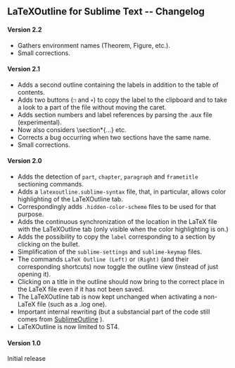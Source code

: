 ## LaTeXOutline for Sublime Text -- Changelog


#### Version 2.2

- Gathers environment names (Theorem, Figure, etc.).
- Small corrections.

#### Version 2.1

- Adds a second outline containing the labels in addition to the table of contents.
- Adds two buttons (`❐` and `⌖`) to copy the label to the clipboard and to take a look to a part of the file without moving the caret.
- Adds section numbers and label references by parsing the .aux file (experimental).
- Now also considers \section*{...} etc.
- Corrects a bug occurring when two sections have the same name.
- Small corrections.

#### Version 2.0

- Adds the detection of `part`, `chapter`, `paragraph` and `frametitle` sectioning commands.
- Adds a `latexoutline.sublime-syntax` file, that, in particular, allows color highlighting of the LaTeXOutline tab.
- Correspondingly adds `.hidden-color-scheme` files to be used for that purpose.
- Adds the continuous synchronization of the location in the LaTeX file with the LaTeXOutline tab (only visible when the color highlighting is on.)
- Adds the possibility to copy the `label` corresponding to a section by clicking on the bullet.
- Simplification of the `sublime-settings` and `sublime-keymap` files.
- The commands `LaTeX Outline (Left)` or `(Right)` (and their corresponding shortcuts) now toggle the outline view (instead of just opening it).
- Clicking on a title in the outline should now bring to the correct place in the LaTeX file even if it has not been saved.
- The LaTeXOutline tab is now kept unchanged when activating a non-LaTeX file (such as a .log one).
- Important internal rewriting (but a substancial part of the code still comes from [SublimeOutline](https://github.com/warmdev/SublimeOutline) ).
- LaTeXOutline is now limited to ST4. 

#### Version 1.0

Initial release